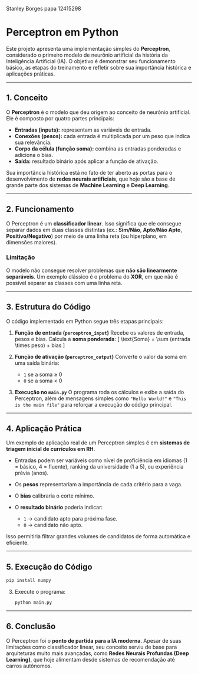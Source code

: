 Stanley Borges papa 12415298

# Perceptron em Python

Este projeto apresenta uma implementação simples do **Perceptron**, considerado o primeiro modelo de neurônio artificial da história da Inteligência Artificial (IA).
O objetivo é demonstrar seu funcionamento básico, as etapas do treinamento e refletir sobre sua importância histórica e aplicações práticas.

---

## 1. Conceito

O **Perceptron** é o modelo que deu origem ao conceito de neurônio artificial. Ele é composto por quatro partes principais:

* **Entradas (inputs):** representam as variáveis de entrada.
* **Conexões (pesos):** cada entrada é multiplicada por um peso que indica sua relevância.
* **Corpo da célula (função soma):** combina as entradas ponderadas e adiciona o bias.
* **Saída:** resultado binário após aplicar a função de ativação.

Sua importância histórica está no fato de ter aberto as portas para o desenvolvimento de **redes neurais artificiais**, que hoje são a base de grande parte dos sistemas de **Machine Learning** e **Deep Learning**.

---

## 2. Funcionamento

O Perceptron é um **classificador linear**. Isso significa que ele consegue separar dados em duas classes distintas (ex.: **Sim/Não**, **Apto/Não Apto**, **Positivo/Negativo**) por meio de uma linha reta (ou hiperplano, em dimensões maiores).

### Limitação

O modelo não consegue resolver problemas que **não são linearmente separáveis**. Um exemplo clássico é o problema do **XOR**, em que não é possível separar as classes com uma linha reta.

---

## 3. Estrutura do Código

O código implementado em Python segue três etapas principais:

1. **Função de entrada (`perceptron_input`)**
   Recebe os valores de entrada, pesos e bias. Calcula a **soma ponderada**:
   [
   \text{Soma} = \sum (entrada \times peso) + bias
   ]

2. **Função de ativação (`perceptron_output`)**
   Converte o valor da soma em uma saída binária:

   * `1` se a soma ≥ 0
   * `0` se a soma < 0

3. **Execução no `main.py`**
   O programa roda os cálculos e exibe a saída do Perceptron, além de mensagens simples como `"Hello World!"` e `"This is the main file"` para reforçar a execução do código principal.

---

## 4. Aplicação Prática

Um exemplo de aplicação real de um Perceptron simples é em **sistemas de triagem inicial de currículos em RH**.

* Entradas podem ser variáveis como nível de proficiência em idiomas (1 = básico, 4 = fluente), ranking da universidade (1 a 5), ou experiência prévia (anos).
* Os **pesos** representariam a importância de cada critério para a vaga.
* O **bias** calibraria o corte mínimo.
* O **resultado binário** poderia indicar:

  * `1` → candidato apto para próxima fase.
  * `0` → candidato não apto.

Isso permitiria filtrar grandes volumes de candidatos de forma automática e eficiente.

---

## 5. Execução do Código


   ```bash
   pip install numpy
   ```
3. Execute o programa:

   ```bash
   python main.py
   ```

---

## 6. Conclusão

O Perceptron foi o **ponto de partida para a IA moderna**. Apesar de suas limitações como classificador linear, seu conceito serviu de base para arquiteturas muito mais avançadas, como **Redes Neurais Profundas (Deep Learning)**, que hoje alimentam desde sistemas de recomendação até carros autônomos.
